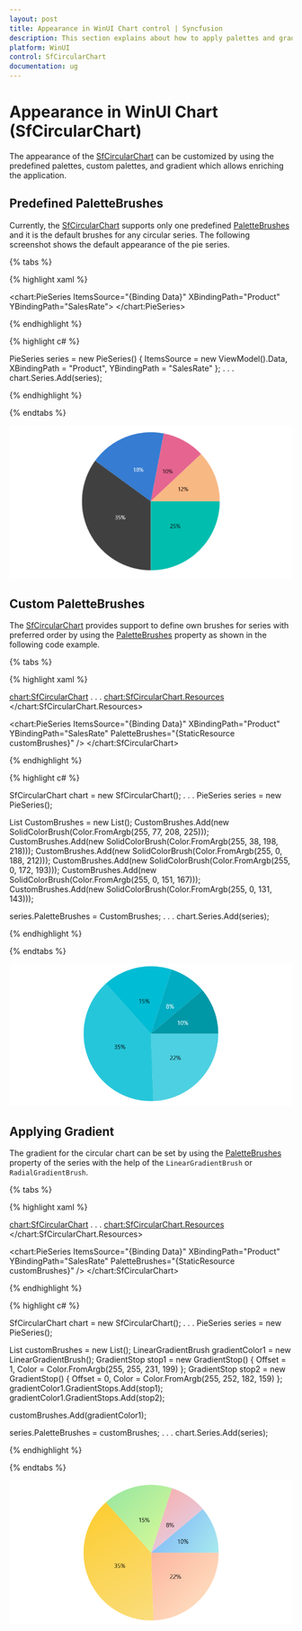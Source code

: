 ```yaml
---
layout: post
title: Appearance in WinUI Chart control | Syncfusion
description: This section explains about how to apply palettes and gradient in the Syncfusion WinUI Chart (SfCircularChart) control
platform: WinUI
control: SfCircularChart
documentation: ug
---
```


# Appearance in WinUI Chart (SfCircularChart)

The appearance of the [SfCircularChart](https://help.syncfusion.com/cr/winui/Syncfusion.UI.Xaml.Charts.SfCircularChart.html) can be customized by using the predefined palettes, custom palettes, and gradient which allows enriching the application.

## Predefined PaletteBrushes

Currently, the [SfCircularChart](https://help.syncfusion.com/cr/winui/Syncfusion.UI.Xaml.Charts.SfCircularChart.html) supports only one predefined [PaletteBrushes](https://help.syncfusion.com/cr/winui/Syncfusion.UI.Xaml.Charts.ChartSeries.html#Syncfusion_UI_Xaml_Charts_ChartSeries_PaletteBrushes) and it is the default brushes for any circular series. The following screenshot shows the default appearance of the pie series.

{% tabs %}

{% highlight xaml %}

<chart:PieSeries ItemsSource="{Binding Data}" 
                 XBindingPath="Product" 
                 YBindingPath="SalesRate">
</chart:PieSeries>


{% endhighlight %}

{% highlight c# %}

PieSeries series = new PieSeries()
{
	ItemsSource = new ViewModel().Data,
	XBindingPath = "Product",
	YBindingPath = "SalesRate" 
};
. . .
chart.Series.Add(series);

{% endhighlight %}

{% endtabs %}

![Predefined palette in WinUI Chart](Appearance_images/winui_pie_chart_predefined_palette.png)

## Custom PaletteBrushes

The [SfCircularChart](https://help.syncfusion.com/cr/winui/Syncfusion.UI.Xaml.Charts.SfCircularChart.html) provides support to define own brushes for series with preferred order by using the [PaletteBrushes](https://help.syncfusion.com/cr/winui/Syncfusion.UI.Xaml.Charts.ChartSeries.html#Syncfusion_UI_Xaml_Charts_ChartSeries_PaletteBrushes) property as shown in the following code example.

{% tabs %}

{% highlight xaml %}

<chart:SfCircularChart>
. . .
    <chart:SfCircularChart.Resources>
            <BrushCollection x:Key="customBrushes">
                <SolidColorBrush Color="#4dd0e1"/>
                <SolidColorBrush Color="#26c6da"/>
                <SolidColorBrush Color="#00bcd4"/>
                <SolidColorBrush Color="#00acc1"/>
                <SolidColorBrush Color="#0097a7"/>
                <SolidColorBrush Color="#00838f"/>
            </BrushCollection>
    </chart:SfCircularChart.Resources>

<chart:PieSeries ItemsSource="{Binding Data}" 
                 XBindingPath="Product" 
                 YBindingPath="SalesRate"
                 PaletteBrushes="{StaticResource customBrushes}" />
</chart:SfCircularChart>

{% endhighlight %}

{% highlight c# %}

SfCircularChart chart = new SfCircularChart();
. . .
PieSeries series = new PieSeries();

List<Brush> CustomBrushes = new List<Brush>();
CustomBrushes.Add(new SolidColorBrush(Color.FromArgb(255, 77, 208, 225)));
CustomBrushes.Add(new SolidColorBrush(Color.FromArgb(255, 38, 198, 218)));
CustomBrushes.Add(new SolidColorBrush(Color.FromArgb(255, 0, 188, 212)));
CustomBrushes.Add(new SolidColorBrush(Color.FromArgb(255, 0, 172, 193)));
CustomBrushes.Add(new SolidColorBrush(Color.FromArgb(255, 0, 151, 167)));
CustomBrushes.Add(new SolidColorBrush(Color.FromArgb(255, 0, 131, 143)));

series.PaletteBrushes = CustomBrushes;
. . .
chart.Series.Add(series);

{% endhighlight %}

{% endtabs %}

![Custom PaletteBrushes in WinUI Chart](Appearance_images/winui_pie_chart_custom_palette.png)

## Applying Gradient

The gradient for the circular chart can be set by using the [PaletteBrushes](https://help.syncfusion.com/cr/winui/Syncfusion.UI.Xaml.Charts.ChartSeries.html#Syncfusion_UI_Xaml_Charts_ChartSeries_PaletteBrushes) property of the series with the help of the `LinearGradientBrush` or `RadialGradientBrush`.

{% tabs %}

{% highlight xaml %}

<chart:SfCircularChart>
. . .
    <chart:SfCircularChart.Resources>
            <BrushCollection x:Key="customBrushes">
                <LinearGradientBrush>
                        <GradientStop Offset="1" Color="#FFE7C7" />
                        <GradientStop Offset="0" Color="#FCB69F" />
                    </LinearGradientBrush>
                    <LinearGradientBrush>
                        <GradientStop Offset="1" Color="#fadd7d" />
                        <GradientStop Offset="0" Color="#fccc2d" />
                    </LinearGradientBrush>
                    <LinearGradientBrush>
                        <GradientStop Offset="1" Color="#DCFA97" />
                        <GradientStop Offset="0" Color="#96E6A1" />
                    </LinearGradientBrush>
                    <LinearGradientBrush>
                        <GradientStop Offset="1" Color="#DDD6F3" />
                        <GradientStop Offset="0" Color="#FAACA8" />
                    </LinearGradientBrush>
                    <LinearGradientBrush>
                        <GradientStop Offset="1" Color="#A8EAEE" />
                        <GradientStop Offset="0" Color="#7BB0F9" />
                    </LinearGradientBrush>
            </BrushCollection>
    </chart:SfCircularChart.Resources>

<chart:PieSeries ItemsSource="{Binding Data}" 
                 XBindingPath="Product" 
                 YBindingPath="SalesRate"
                 PaletteBrushes="{StaticResource customBrushes}" />
</chart:SfCircularChart>

{% endhighlight %}

{% highlight c# %}

SfCircularChart chart = new SfCircularChart();
. . .
PieSeries series = new PieSeries();

List<Brush> customBrushes = new List<Brush>();
LinearGradientBrush gradientColor1 = new LinearGradientBrush();
GradientStop stop1 = new GradientStop() { Offset = 1, Color = Color.FromArgb(255, 255, 231, 199) };
GradientStop stop2 = new GradientStop() { Offset = 0, Color = Color.FromArgb(255, 252, 182, 159) };
gradientColor1.GradientStops.Add(stop1);
gradientColor1.GradientStops.Add(stop2);

customBrushes.Add(gradientColor1);

series.PaletteBrushes = customBrushes;
. . .
chart.Series.Add(series);

{% endhighlight %}

{% endtabs %}

![Gradient support in WinUI Chart](Appearance_images/winui_pie_chart_gradient.png)
